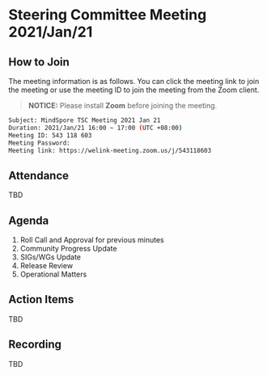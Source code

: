 # Steering Committee Meeting 2021/Jan/21

## How to Join

The meeting information is as follows. You can click the meeting link to join the meeting or use the meeting ID to join the meeting from the Zoom client.
> **NOTICE:** Please install **Zoom** before joining the meeting.

```bash
Subject: MindSpore TSC Meeting 2021 Jan 21
Duration: 2021/Jan/21 16:00 ~ 17:00 (UTC +08:00)
Meeting ID: 543 118 603
Meeting Password:
Meeting link: https://welink-meeting.zoom.us/j/543118603
```

## Attendance

TBD

## Agenda

1. Roll Call and Approval for previous minutes
2. Community Progress Update
3. SIGs/WGs Update
4. Release Review
5. Operational Matters

## Action Items

TBD

## Recording

TBD
